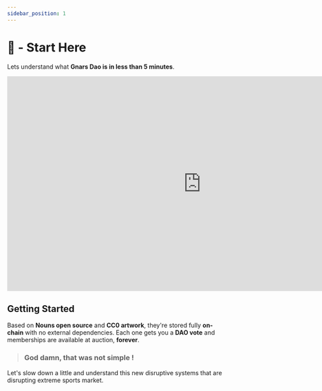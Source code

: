 ```yaml
---
sidebar_position: 1
---
```


# 🐣 - Start Here

Lets understand what **Gnars Dao is in less than 5 minutes**.


<iframe width="900" height="500" src="https://www.youtube.com/embed/61xVd5wjQ2M" title="YouTube video player" frameborder="0" allow="accelerometer; autoplay; clipboard-write; encrypted-media; gyroscope; picture-in-picture; web-share" allowfullscreen></iframe>

## Getting Started

Based on **Nouns open source** and **CC0 artwork**, they're stored fully **on-chain** with no external dependencies. Each one gets you a **DAO vote** and memberships are available at auction, **forever**.

> ### God damn, that was not simple !

Let's slow down a little and understand this new disruptive systems that are disrupting extreme sports market. 


